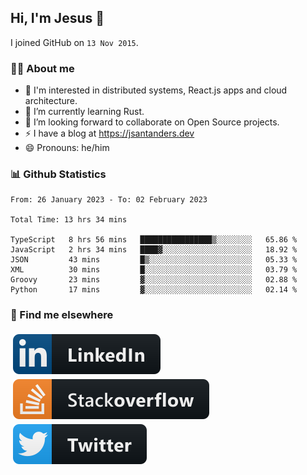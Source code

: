 ## Hi, I'm Jesus 👋

I joined GitHub on `13 Nov 2015`.

<!-- Talking about you -->

### 👨‍💻 About me

- 👦 I'm interested in distributed systems, React.js apps and cloud architecture.
- 🌱 I’m currently learning Rust.
- 👯 I’m looking forward to collaborate on Open Source projects.
- ⚡️ I have a blog at <https://jsantanders.dev>
- 😄 Pronouns: he/him

### 📊 Github Statistics

<!--START_SECTION:waka-->

```text
From: 26 January 2023 - To: 02 February 2023

Total Time: 13 hrs 34 mins

TypeScript   8 hrs 56 mins   ████████████████▒░░░░░░░░   65.86 %
JavaScript   2 hrs 34 mins   ████▓░░░░░░░░░░░░░░░░░░░░   18.92 %
JSON         43 mins         █▒░░░░░░░░░░░░░░░░░░░░░░░   05.33 %
XML          30 mins         █░░░░░░░░░░░░░░░░░░░░░░░░   03.79 %
Groovy       23 mins         ▓░░░░░░░░░░░░░░░░░░░░░░░░   02.88 %
Python       17 mins         ▓░░░░░░░░░░░░░░░░░░░░░░░░   02.14 %
```

<!--END_SECTION:waka-->

### 📢 Find me elsewhere

<p>
  <a target="_blank" href="https://linkedin.com/in/jsantanders">
    <img src="https://github.com/jsantanders/jsantanders/blob/master/img/linkedin.svg" alt="LinkedIn" style="vertical-align:top; margin:4px">
  </a>
  
  <a target="_blank" href="https://stackoverflow.com/users/7318331/jesus-santander">
    <img src="https://github.com/jsantanders/jsantanders/blob/master/img/stackoverflow.svg" alt="StackOverflow" style="vertical-align:top; margin:4px">
  </a>
  
  <a target="_blank" href="http://twitter.com/jsantanders">
    <img src="https://github.com/jsantanders/jsantanders/blob/master/img/twitter.svg" alt="Twitter" style="vertical-align:top; margin:4px">
  </a>
</p>
